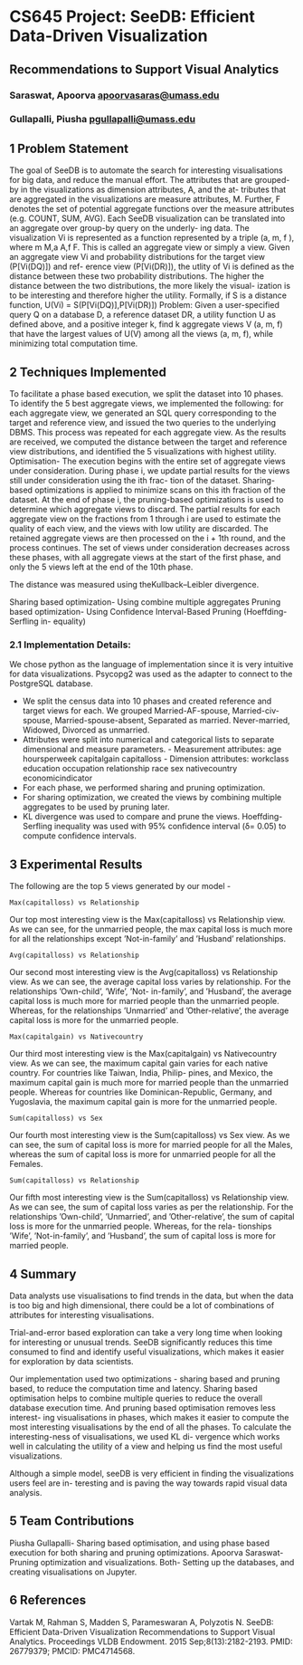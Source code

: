 # CS645 Project: SeeDB: Efficient Data-Driven Visualization

## Recommendations to Support Visual Analytics

### Saraswat, Apoorva apoorvasaras@umass.edu

### Gullapalli, Piusha pgullapalli@umass.edu

## 1 Problem Statement

The goal of SeeDB is to automate the search for interesting visualisations for big data, and reduce
the manual effort.
The attributes that are grouped-by in the visualizations as dimension attributes, A, and the at-
tributes that are aggregated in the visualizations are measure attributes, M. Further, F denotes
the set of potential aggregate functions over the measure attributes (e.g. COUNT, SUM, AVG).
Each SeeDB visualization can be translated into an aggregate over group-by query on the underly-
ing data. The visualization Vi is represented as a function represented by a triple (a, m, f ), where
m M,a A,f F. This is called an aggregate view or simply a view.
Given an aggregate view Vi and probability distributions for the target view (P[Vi(DQ)]) and ref-
erence view (P[Vi(DR)]), the utlity of Vi is defined as the distance between these two probability
distributions. The higher the distance between the two distributions, the more likely the visual-
ization is to be interesting and therefore higher the utility. Formally, if S is a distance function,
U(Vi) = S(P[Vi(DQ)],P[Vi(DR)])
Problem:
Given a user-specified query Q on a database D, a reference dataset DR, a utility function U as
defined above, and a positive integer k, find k aggregate views V (a, m, f) that have the largest
values of U(V) among all the views (a, m, f), while minimizing total computation time.

## 2 Techniques Implemented

To facilitate a phase based execution, we split the dataset into 10 phases.
To identify the 5 best aggregate views, we implemented the following: for each aggregate view,
we generated an SQL query corresponding to the target and reference view, and issued the two
queries to the underlying DBMS. This process was repeated for each aggregate view. As the results
are received, we computed the distance between the target and reference view distributions, and
identified the 5 visualizations with highest utility.
Optimisation- The execution begins with the entire set of aggregate views under consideration.
During phase i, we update partial results for the views still under consideration using the ith frac-
tion of the dataset. Sharing-based optimizations is applied to minimize scans on this ith fraction
of the dataset. At the end of phase i, the pruning-based optimizations is used to determine which
aggregate views to discard. The partial results for each aggregate view on the fractions from 1
through i are used to estimate the quality of each view, and the views with low utility are discarded.
The retained aggregate views are then processed on the i + 1th round, and the process continues.
The set of views under consideration decreases across these phases, with all aggregate views at the
start of the first phase, and only the 5 views left at the end of the 10th phase.


The distance was measured using theKullback–Leibler divergence.

Sharing based optimization- Using combine multiple aggregates
Pruning based optimization- Using Confidence Interval-Based Pruning (Hoeffding-Serfling in-
equality)

### 2.1 Implementation Details:

We chose python as the language of implementation since it is very intuitive for data visualizations.
Psycopg2 was used as the adapter to connect to the PostgreSQL database.

- We split the census data into 10 phases and created reference and target views for each.
    We grouped Married-AF-spouse, Married-civ-spouse, Married-spouse-absent, Separated as
    married.
    Never-married, Widowed, Divorced as unmarried.
- Attributes were split into numerical and categorical lists to separate dimensional and measure
    parameters.
       - Measurement attributes:
          age
          hoursperweek
          capitalgain
          capitalloss
       - Dimension attributes:
          workclass
          education
          occupation
          relationship
          race
          sex
          nativecountry
          economicindicator
- For each phase, we performed sharing and pruning optimization.
- For sharing optimization, we created the views by combining multiple aggregates to be used
    by pruning later.
- KL divergence was used to compare and prune the views. Hoeffding-Serfling inequality was
    used with 95% confidence interval (δ= 0.05) to compute confidence intervals.


## 3 Experimental Results

The following are the top 5 views generated by our model -

```
Max(capitalloss) vs Relationship
```
Our top most interesting view is the Max(capitalloss) vs Relationship view. As we can see, for the
unmarried people, the max capital loss is much more for all the relationships except ’Not-in-family’
and ’Husband’ relationships.

```
Avg(capitalloss) vs Relationship
```
Our second most interesting view is the Avg(capitalloss) vs Relationship view. As we can see,
the average capital loss varies by relationship. For the relationships ’Own-child’, ’Wife’, ’Not-
in-family’, and ’Husband’, the average capital loss is much more for married people than the
unmarried people. Whereas, for the relationships ’Unmarried’ and ’Other-relative’, the average
capital loss is more for the unmarried people.


```
Max(capitalgain) vs Nativecountry
```
Our third most interesting view is the Max(capitalgain) vs Nativecountry view. As we can see,
the maximum capital gain varies for each native country. For countries like Taiwan, India, Philip-
pines, and Mexico, the maximum capital gain is much more for married people than the unmarried
people. Whereas for countries like Dominican-Republic, Germany, and Yugoslavia, the maximum
capital gain is more for the unmarried people.

```
Sum(capitalloss) vs Sex
```
Our fourth most interesting view is the Sum(capitalloss) vs Sex view. As we can see, the sum of
capital loss is more for married people for all the Males, whereas the sum of capital loss is more
for unmarried people for all the Females.


```
Sum(capitalloss) vs Relationship
```
Our fifth most interesting view is the Sum(capitalloss) vs Relationship view. As we can see, the
sum of capital loss varies as per the relationship. For the relationships ’Own-child’, ’Unmarried’,
and ’Other-relative’, the sum of capital loss is more for the unmarried people. Whereas, for the rela-
tionships ’Wife’, ’Not-in-family’, and ’Husband’, the sum of capital loss is more for married people.

## 4 Summary

Data analysts use visualisations to find trends in the data, but when the data is too big and high
dimensional, there could be a lot of combinations of attributes for interesting visualisations.

Trial-and-error based exploration can take a very long time when looking for interesting or unusual
trends. SeeDB significantly reduces this time consumed to find and identify useful visualizations,
which makes it easier for exploration by data scientists.

Our implementation used two optimizations - sharing based and pruning based, to reduce the
computation time and latency. Sharing based optimisation helps to combine multiple queries to
reduce the overall database execution time. And pruning based optimisation removes less interest-
ing visualisations in phases, which makes it easier to compute the most interesting visualisations
by the end of all the phases. To calculate the interesting-ness of visualisations, we used KL di-
vergence which works well in calculating the utility of a view and helping us find the most useful
visualizations.

Although a simple model, seeDB is very efficient in finding the visualizations users feel are in-
teresting and is paving the way towards rapid visual data analysis.

## 5 Team Contributions

Piusha Gullapalli- Sharing based optimisation, and using phase based execution for both sharing
and pruning optimizations.
Apoorva Saraswat- Pruning optimization and visualizations.
Both- Setting up the databases, and creating visualisations on Jupyter.


## 6 References

Vartak M, Rahman S, Madden S, Parameswaran A, Polyzotis N. SeeDB: Efficient Data-Driven
Visualization Recommendations to Support Visual Analytics. Proceedings VLDB Endowment.
2015 Sep;8(13):2182-2193. PMID: 26779379; PMCID: PMC4714568.

